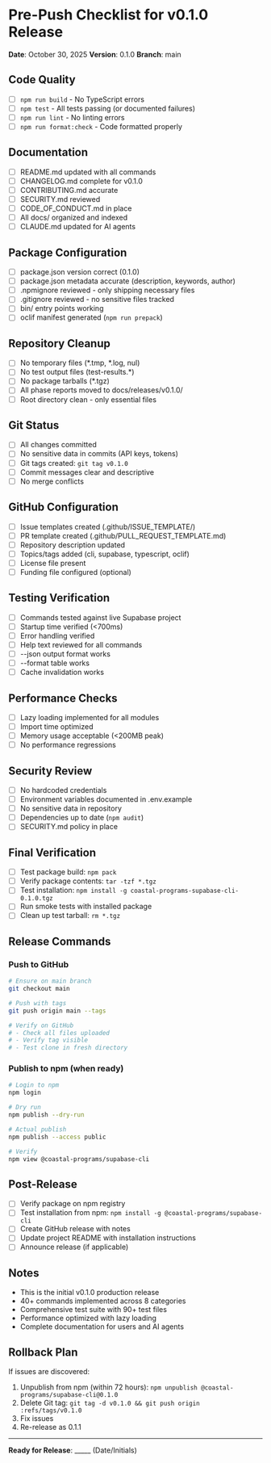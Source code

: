 # Pre-Push Checklist for v0.1.0 Release

**Date**: October 30, 2025
**Version**: 0.1.0
**Branch**: main

## Code Quality
- [ ] `npm run build` - No TypeScript errors
- [ ] `npm test` - All tests passing (or documented failures)
- [ ] `npm run lint` - No linting errors
- [ ] `npm run format:check` - Code formatted properly

## Documentation
- [ ] README.md updated with all commands
- [ ] CHANGELOG.md complete for v0.1.0
- [ ] CONTRIBUTING.md accurate
- [ ] SECURITY.md reviewed
- [ ] CODE_OF_CONDUCT.md in place
- [ ] All docs/ organized and indexed
- [ ] CLAUDE.md updated for AI agents

## Package Configuration
- [ ] package.json version correct (0.1.0)
- [ ] package.json metadata accurate (description, keywords, author)
- [ ] .npmignore reviewed - only shipping necessary files
- [ ] .gitignore reviewed - no sensitive files tracked
- [ ] bin/ entry points working
- [ ] oclif manifest generated (`npm run prepack`)

## Repository Cleanup
- [ ] No temporary files (*.tmp, *.log, nul)
- [ ] No test output files (test-results.*)
- [ ] No package tarballs (*.tgz)
- [ ] All phase reports moved to docs/releases/v0.1.0/
- [ ] Root directory clean - only essential files

## Git Status
- [ ] All changes committed
- [ ] No sensitive data in commits (API keys, tokens)
- [ ] Git tags created: `git tag v0.1.0`
- [ ] Commit messages clear and descriptive
- [ ] No merge conflicts

## GitHub Configuration
- [ ] Issue templates created (.github/ISSUE_TEMPLATE/)
- [ ] PR template created (.github/PULL_REQUEST_TEMPLATE.md)
- [ ] Repository description updated
- [ ] Topics/tags added (cli, supabase, typescript, oclif)
- [ ] License file present
- [ ] Funding file configured (optional)

## Testing Verification
- [ ] Commands tested against live Supabase project
- [ ] Startup time verified (<700ms)
- [ ] Error handling verified
- [ ] Help text reviewed for all commands
- [ ] --json output format works
- [ ] --format table works
- [ ] Cache invalidation works

## Performance Checks
- [ ] Lazy loading implemented for all modules
- [ ] Import time optimized
- [ ] Memory usage acceptable (<200MB peak)
- [ ] No performance regressions

## Security Review
- [ ] No hardcoded credentials
- [ ] Environment variables documented in .env.example
- [ ] No sensitive data in repository
- [ ] Dependencies up to date (`npm audit`)
- [ ] SECURITY.md policy in place

## Final Verification
- [ ] Test package build: `npm pack`
- [ ] Verify package contents: `tar -tzf *.tgz`
- [ ] Test installation: `npm install -g coastal-programs-supabase-cli-0.1.0.tgz`
- [ ] Run smoke tests with installed package
- [ ] Clean up test tarball: `rm *.tgz`

## Release Commands

### Push to GitHub
```bash
# Ensure on main branch
git checkout main

# Push with tags
git push origin main --tags

# Verify on GitHub
# - Check all files uploaded
# - Verify tag visible
# - Test clone in fresh directory
```

### Publish to npm (when ready)
```bash
# Login to npm
npm login

# Dry run
npm publish --dry-run

# Actual publish
npm publish --access public

# Verify
npm view @coastal-programs/supabase-cli
```

## Post-Release
- [ ] Verify package on npm registry
- [ ] Test installation from npm: `npm install -g @coastal-programs/supabase-cli`
- [ ] Create GitHub release with notes
- [ ] Update project README with installation instructions
- [ ] Announce release (if applicable)

## Notes
- This is the initial v0.1.0 production release
- 40+ commands implemented across 8 categories
- Comprehensive test suite with 90+ test files
- Performance optimized with lazy loading
- Complete documentation for users and AI agents

## Rollback Plan
If issues are discovered:
1. Unpublish from npm (within 72 hours): `npm unpublish @coastal-programs/supabase-cli@0.1.0`
2. Delete Git tag: `git tag -d v0.1.0 && git push origin :refs/tags/v0.1.0`
3. Fix issues
4. Re-release as 0.1.1

---

**Ready for Release**: _____ (Date/Initials)
